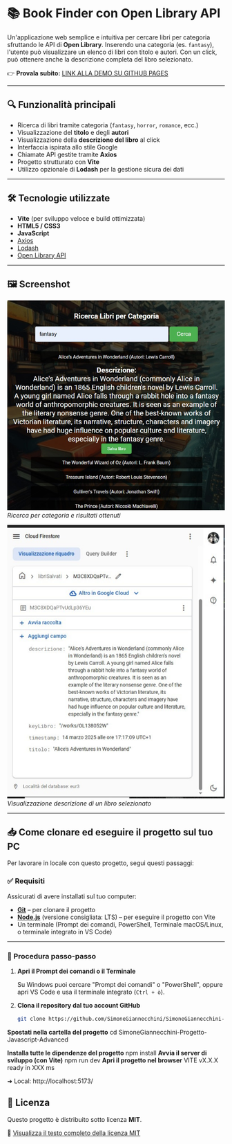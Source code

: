# 📚 Book Finder con Open Library API

Un'applicazione web semplice e intuitiva per cercare libri per categoria sfruttando le API di **Open Library**. Inserendo una categoria (es. `fantasy`), l'utente può visualizzare un elenco di libri con titolo e autori. Con un click, può ottenere anche la descrizione completa del libro selezionato.

👉 **Provala subito:** [LINK ALLA DEMO SU GITHUB PAGES]( https://simonegiannecchini.github.io/SimoneGiannecchini-Progetto-Javascript-Advanced/)

---

## 🔍 Funzionalità principali

- Ricerca di libri tramite categoria (`fantasy`, `horror`, `romance`, ecc.)
- Visualizzazione del **titolo** e degli **autori**
- Visualizzazione della **descrizione del libro** al click
- Interfaccia ispirata allo stile Google
- Chiamate API gestite tramite **Axios**
- Progetto strutturato con **Vite**
- Utilizzo opzionale di **Lodash** per la gestione sicura dei dati

---

## 🛠️ Tecnologie utilizzate

- **Vite** (per sviluppo veloce e build ottimizzata)
- **HTML5 / CSS3**
- **JavaScript**
- [Axios](https://axios-http.com/)
- [Lodash](https://lodash.com/)
- [Open Library API](https://openlibrary.org/developers/api)

---

## 🖼️ Screenshot

![Ricerca libri](public/img/trova_libro.jpeg)
*Ricerca per categoria e risultati ottenuti*

![Salvataggio  libro](public/img/salvataggio_libro.JPG)
*Visualizzazione descrizione di un libro selezionato*

---

## 📥 Come clonare ed eseguire il progetto sul tuo PC

Per lavorare in locale con questo progetto, segui questi passaggi:

### ✅ Requisiti

Assicurati di avere installati sul tuo computer:

- [**Git**](https://git-scm.com/downloads) – per clonare il progetto
- [**Node.js**](https://nodejs.org/) (versione consigliata: LTS) – per eseguire il progetto con Vite
- Un terminale (Prompt dei comandi, PowerShell, Terminale macOS/Linux, o terminale integrato in VS Code)

---

### 🔄 Procedura passo-passo

1. **Apri il Prompt dei comandi o il Terminale**

   Su Windows puoi cercare "Prompt dei comandi" o "PowerShell", oppure apri VS Code e usa il terminale integrato (`Ctrl + ò`).

2. **Clona il repository dal tuo account GitHub**
   ```bash
   git clone https://github.com/SimoneGiannecchini/SimoneGiannecchini-Progetto-Javascript-Advanced.git

**Spostati nella cartella del progetto**
cd SimoneGiannecchini-Progetto-Javascript-Advanced

**Installa tutte le dipendenze del progetto**
npm install
**Avvia il server di sviluppo (con Vite)**
npm run dev
**Apri il progetto nel browser**
VITE vX.X.X  ready in XXX ms

➜  Local:   http://localhost:5173/

## 📝 Licenza

Questo progetto è distribuito sotto licenza **MIT**.


📄 [Visualizza il testo completo della licenza MIT](https://opensource.org/licenses/MIT)





